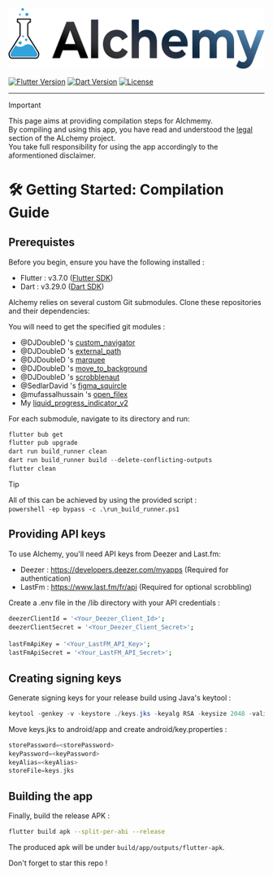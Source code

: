 ![Alchemy](./assets/banner.png?raw=true)

[![Flutter Version](https://shields.io/badge/Flutter-v3.29.0-darkgreen.svg)](https://docs.flutter.dev/tools/sdk)
[![Dart Version](https://shields.io/badge/Dart-v3.7.0-darkgreen.svg)](https://dart.dev/get-dart)
[![License](https://img.shields.io/github/license/PetitPrinc3/Deezer?flat)](./LICENSE)

---

> [!IMPORTANT]
> This page aims at providing compilation steps for Alchmemy.  
> By compiling and using this app, you have read and understood the [legal](./README.md#balance_scale-disclaimer--legal) section of the ALchemy project.  
> You take full responsibility for using the app accordingly to the aformentioned disclaimer.

# :hammer_and_wrench: Getting Started: Compilation Guide

## Prerequistes

Before you begin, ensure you have the following installed :
- Flutter : v3.7.0 ([Flutter SDK](https://docs.flutter.dev/tools/sdk))
- Dart : v3.29.0 ([Dart SDK](https://dart.dev/get-dart))

Alchemy relies on several custom Git submodules. Clone these repositories and their dependencies:

You will need to get the specified git modules :
- @DJDoubleD 's [custom_navigator](https://github.com/DJDoubleD/custom_navigator)
- @DJDoubleD 's [external_path](https://github.com/DJDoubleD/external_path)
- @DJDoubleD 's [marquee](https://github.com/DJDoubleD/marquee)
- @DJDoubleD 's [move_to_background](https://github.com/DJDoubleD/move_to_background)
- @DJDoubleD 's [scrobblenaut](https://github.com/DJDoubleD/Scrobblenaut)
- @SedlarDavid 's [figma_squircle](https://github.com/SedlarDavid/figma_squircle)
- @mufassalhussain 's [open_filex](https://github.com/mufassalhussain/open_filex)
- My [liquid_progress_indicator_v2](https://github.com/PetitPrinc3/liquid_progress_indicator_v2)

For each submodule, navigate to its directory and run:

```Powershell
flutter bub get
flutter pub upgrade
dart run build_runner clean
dart run build_runner build --delete-conflicting-outputs
flutter clean
```

> [!TIP]
> All of this can be achieved by using the provided script :  
> ```powershell -ep bypass -c .\run_build_runner.ps1```

## Providing API keys

To use Alchemy, you'll need API keys from Deezer and Last.fm:
- Deezer : https://developers.deezer.com/myapps (Required for authentication)
- LastFm : https://www.last.fm/fr/api (Required for optional scrobbling)


Create a .env file in the /lib directory with your API credentials :
```Bash
deezerClientId = '<Your_Deezer_Client_Id>';
deezerClientSecret = '<Your_Deezer_Client_Secret>';

lastFmApiKey = '<Your_LastFM_API_Key>';
lastFmApiSecret = '<Your_LastFM_API_Secret>';
```

## Creating signing keys

Generate signing keys for your release build using Java's keytool :
```Powershell
keytool -genkey -v -keystore ./keys.jks -keyalg RSA -keysize 2048 -validity 10000 -alias <YourKeyAlias>
```

Move keys.jks to android/app and create android/key.properties :
```Dart
storePassword=<storePassword>
keyPassword=<keyPassword>
keyAlias=<keyAlias>
storeFile=keys.jks
```

## Building the app

Finally, build the release APK :
```Bash
flutter build apk --split-per-abi --release
```

The produced apk will be under ```build/app/outputs/flutter-apk```.

Don't forget to star this repo !
